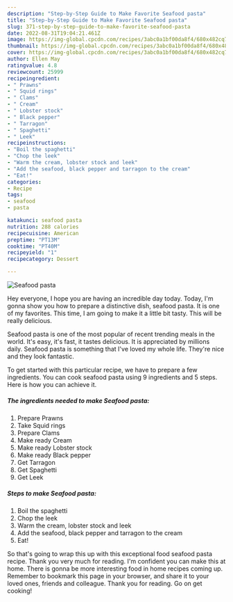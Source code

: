 ```yaml
---
description: "Step-by-Step Guide to Make Favorite Seafood pasta"
title: "Step-by-Step Guide to Make Favorite Seafood pasta"
slug: 371-step-by-step-guide-to-make-favorite-seafood-pasta
date: 2022-08-31T19:04:21.461Z
image: https://img-global.cpcdn.com/recipes/3abc0a1bf00da8f4/680x482cq70/seafood-pasta-recipe-main-photo.jpg
thumbnail: https://img-global.cpcdn.com/recipes/3abc0a1bf00da8f4/680x482cq70/seafood-pasta-recipe-main-photo.jpg
cover: https://img-global.cpcdn.com/recipes/3abc0a1bf00da8f4/680x482cq70/seafood-pasta-recipe-main-photo.jpg
author: Ellen May
ratingvalue: 4.8
reviewcount: 25999
recipeingredient:
- " Prawns"
- " Squid rings"
- " Clams"
- " Cream"
- " Lobster stock"
- " Black pepper"
- " Tarragon"
- " Spaghetti"
- " Leek"
recipeinstructions:
- "Boil the spaghetti"
- "Chop the leek"
- "Warm the cream, lobster stock and leek"
- "Add the seafood, black pepper and tarragon to the cream"
- "Eat!"
categories:
- Recipe
tags:
- seafood
- pasta

katakunci: seafood pasta 
nutrition: 288 calories
recipecuisine: American
preptime: "PT13M"
cooktime: "PT40M"
recipeyield: "1"
recipecategory: Dessert

---
```



![Seafood pasta](https://img-global.cpcdn.com/recipes/3abc0a1bf00da8f4/680x482cq70/seafood-pasta-recipe-main-photo.jpg)

Hey everyone, I hope you are having an incredible day today. Today, I'm gonna show you how to prepare a distinctive dish, seafood pasta. It is one of my favorites. This time, I am going to make it a little bit tasty. This will be really delicious.



Seafood pasta is one of the most popular of recent trending meals in the world. It's easy, it's fast, it tastes delicious. It is appreciated by millions daily. Seafood pasta is something that I've loved my whole life. They're nice and they look fantastic.


To get started with this particular recipe, we have to prepare a few ingredients. You can cook seafood pasta using 9 ingredients and 5 steps. Here is how you can achieve it.

<!--inarticleads1-->

##### The ingredients needed to make Seafood pasta:

1. Prepare  Prawns
1. Take  Squid rings
1. Prepare  Clams
1. Make ready  Cream
1. Make ready  Lobster stock
1. Make ready  Black pepper
1. Get  Tarragon
1. Get  Spaghetti
1. Get  Leek




<!--inarticleads2-->

##### Steps to make Seafood pasta:

1. Boil the spaghetti
1. Chop the leek
1. Warm the cream, lobster stock and leek
1. Add the seafood, black pepper and tarragon to the cream
1. Eat!




So that's going to wrap this up with this exceptional food seafood pasta recipe. Thank you very much for reading. I'm confident you can make this at home. There is gonna be more interesting food in home recipes coming up. Remember to bookmark this page in your browser, and share it to your loved ones, friends and colleague. Thank you for reading. Go on get cooking!
